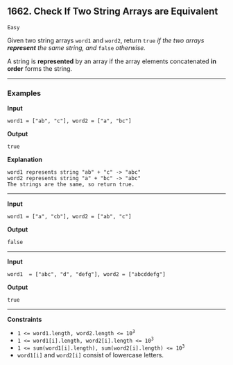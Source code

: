 ## 1662. Check If Two String Arrays are Equivalent

`Easy`

Given two string arrays <code>word1</code> and <code>word2</code>, return<em> </em><code>true</code><em> if the two arrays <strong>represent</strong> the same string, and </em><code>false</code><em> otherwise.</em>

A string is <strong>represented</strong> by an array if the array elements concatenated <strong>in order</strong> forms the string.

---

### Examples


**Input**
```
word1 = ["ab", "c"], word2 = ["a", "bc"]
```

**Output**
```
true
```

**Explanation**
```
word1 represents string "ab" + "c" -> "abc"
word2 represents string "a" + "bc" -> "abc"
The strings are the same, so return true.
```

---

**Input**
```
word1 = ["a", "cb"], word2 = ["ab", "c"]
```

**Output**
```
false
```

---

**Input**
```
word1  = ["abc", "d", "defg"], word2 = ["abcddefg"]
```

**Output**
```
true
```

---


**Constraints**

<ul>
<li><code>1 &lt;= word1.length, word2.length &lt;= 10<sup>3</sup></code></li>
<li><code>1 &lt;= word1[i].length, word2[i].length &lt;= 10<sup>3</sup></code></li>
<li><code>1 &lt;= sum(word1[i].length), sum(word2[i].length) &lt;= 10<sup>3</sup></code></li>
<li><code>word1[i]</code> and <code>word2[i]</code> consist of lowercase letters.</li>
</ul>
